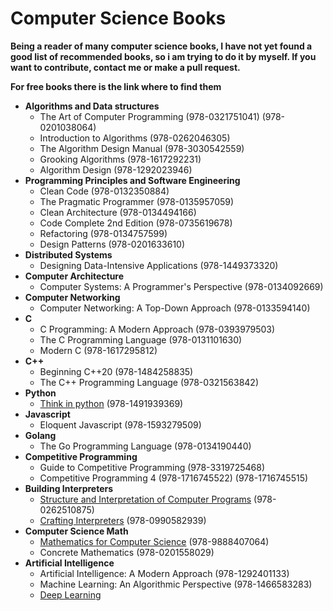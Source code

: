 # Computer Science Books
**Being a reader of many computer science books, I have not yet found a good list of recommended books, so i am trying to do it by myself. If you want to contribute, contact me or make a pull request.**

**For free books there is the link where to find them**

- **Algorithms and Data structures**
	- The Art of Computer Programming (978-0321751041) (978-0201038064)
	- Introduction to Algorithms (978-0262046305)
	- The Algorithm Design Manual (978-3030542559)
	- Grooking Algorithms (978-1617292231)
	- Algorithm Design (978-1292023946)
- **Programming Principles and Software Engineering**
	- Clean Code (978-0132350884)
	- The Pragmatic Programmer (978-0135957059)
	- Clean Architecture (978-0134494166)
	- Code Complete 2nd Edition (978-0735619678)
	- Refactoring (978-0134757599)
	- Design Patterns (978-0201633610)
- **Distributed Systems**
	- Designing Data-Intensive Applications (978-1449373320)
- **Computer Architecture**
	- Computer Systems: A Programmer's Perspective (978-0134092669)
- **Computer Networking**
	- Computer Networking: A Top-Down Approach (978-0133594140)
- **C**
	- C Programming: A Modern Approach (978-0393979503)
	- The C Programming Language (978-0131101630)
	- Modern C (978-1617295812)
- **C++**
	- Beginning C++20 (978-1484258835)
	- The C++ Programming Language (978-0321563842)
- **Python**
	- [Think in python](https://greenteapress.com/wp/think-python-2e/) (978-1491939369)
- **Javascript**
	- Eloquent Javascript (978-1593279509)
- **Golang**
	- The Go Programming Language (978-0134190440)
- **Competitive Programming**
	- Guide to Competitive Programming (978-3319725468)
	- Competitive Programming 4 (978-1716745522) (978-1716745515)
- **Building Interpreters**
	- [Structure and Interpretation of Computer Programs](https://web.mit.edu/6.001/6.037/sicp.pdf) (978-0262510875)
	- [Crafting Interpreters](https://craftinginterpreters.com/) (978-0990582939)
- **Computer Science Math**
	- [Mathematics for Computer Science](https://courses.csail.mit.edu/6.042/spring18/mcs.pdf) (978-9888407064)
	- Concrete Mathematics (978-0201558029)
- **Artificial Intelligence**
	- Artificial Intelligence: A Modern Approach (978-1292401133)
	- Machine Learning: An Algorithmic Perspective (978-1466583283)
	- [Deep Learning](https://www.deeplearningbook.org/)

